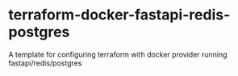 # terraform-docker-fastapi-redis-postgres
A template for configuring terraform with docker provider running fastapi/redis/postgres
